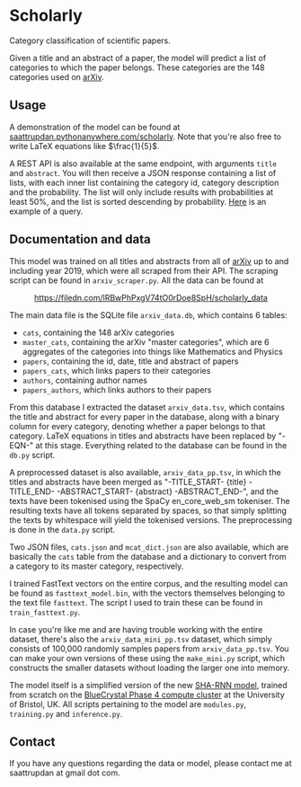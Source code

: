 # Scholarly
Category classification of scientific papers. 

Given a title and an abstract of a paper, the model will predict a list of categories to which the paper belongs. These categories are the 148 categories used on [arXiv](https://arxiv.org).

## Usage
A demonstration of the model can be found at [saattrupdan.pythonanywhere.com/scholarly](saattrupdan.pythonanywhere.com/scholarly). Note that you're also free to write LaTeX equations like $\frac{1}{5}$.

A REST API is also available at the same endpoint, with arguments `title` and `abstract`. You will then receive a JSON response containing a list of lists, with each inner list containing the category id, category description and the probability. The list will only include results with probabilities at least 50%, and the list is sorted descending by probability. [Here](https://saattrupdan.pythonanywhere.com/scholarly?title="test"&abstract="test") is an example of a query.

## Documentation and data
This model was trained on all titles and abstracts from all of [arXiv](https://arxiv.org) up to and including year 2019, which were all scraped from their API. The scraping script can be found in `arxiv_scraper.py`. All the data can be found at

<p align=center>
  <a href="https://filedn.com/lRBwPhPxgV74tO0rDoe8SpH/scholarly_data">
    https://filedn.com/lRBwPhPxgV74tO0rDoe8SpH/scholarly_data
  </a>
</p>


The main data file is the SQLite file `arxiv_data.db`, which contains 6 tables:
  - `cats`, containing the 148 arXiv categories
  - `master_cats`, containing the arXiv "master categories", which are 6 aggregates of the categories into things like Mathematics and Physics
  - `papers`, containing the id, date, title and abstract of papers
  - `papers_cats`, which links papers to their categories
  - `authors`, containing author names
  - `papers_authors`, which links authors to their papers

From this database I extracted the dataset `arxiv_data.tsv`, which contains the title and abstract for every paper in the database, along with a binary column for every category, denoting whether a paper belongs to that category. LaTeX equations in titles and abstracts have been replaced by "-EQN-" at this stage. Everything related to the database can be found in the `db.py` script.

A preprocessed dataset is also available, `arxiv_data_pp.tsv`, in which the titles and abstracts have been merged as "-TITLE_START- {title} -TITLE_END- -ABSTRACT_START- {abstract} -ABSTRACT_END-", and the texts have been tokenised using the SpaCy en_core_web_sm tokeniser. The resulting texts have all tokens separated by spaces, so that simply splitting the texts by whitespace will yield the tokenised versions. The preprocessing is done in the `data.py` script.

Two JSON files, `cats.json` and `mcat_dict.json` are also available, which are basically the `cats` table from the database and a dictionary to convert from a category to its master category, respectively.

I trained FastText vectors on the entire corpus, and the resulting model can be found as `fasttext_model.bin`, with the vectors themselves belonging to the text file `fasttext`. The script I used to train these can be found in `train_fasttext.py`.

In case you're like me and are having trouble working with the entire dataset, there's also the `arxiv_data_mini_pp.tsv` dataset, which simply consists of 100,000 randomly samples papers from `arxiv_data_pp.tsv`. You can make your own versions of these using the `make_mini.py` script, which constructs the smaller datasets without loading the larger one into memory.

The model itself is a simplified version of the new [SHA-RNN model](https://arxiv.org/abs/1911.11423), trained from scratch on the [BlueCrystal Phase 4 compute cluster](https://www.acrc.bris.ac.uk/acrc/phase4.htm) at the University of Bristol, UK. All scripts pertaining to the model are `modules.py`, `training.py` and `inference.py`.

## Contact
If you have any questions regarding the data or model, please contact me at saattrupdan at gmail dot com.
